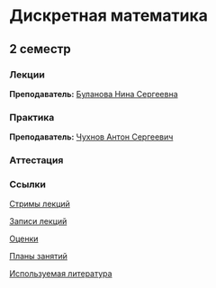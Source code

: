 # Дискретная математика

## 2 семестр

### Лекции

**Преподаватель:** [Буланова Нина Сергеевна](https://isu.ifmo.ru/person/152864)

### Практика

**Преподаватель:** [Чухнов Антон Сергеевич](https://isu.ifmo.ru/person/300664)

### Аттестация

### Ссылки

[Стримы лекций](https://www.twitch.tv/ninokfox)

[Записи лекций](https://www.youtube.com/channel/UC6QpOmCIkQnAgQGusIbSgYw/videos)

[Оценки](https://docs.google.com/spreadsheets/d/1s_6PV40fFa0zKhZjKVN-v3FM9e0g05HGaTDSRmRgDLU/edit#gid=688281904)

[Планы занятий](https://docs.google.com/spreadsheets/d/1L2ja62S3xaAG9tGxOjSkV_20swbb0-o051aTwjcLyiA/edit#gid=1873012480)

[Используемая литература](https://docs.google.com/spreadsheets/d/1L2ja62S3xaAG9tGxOjSkV_20swbb0-o051aTwjcLyiA/edit#gid=1158159178)
